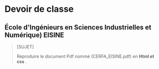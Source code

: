 #  Devoir de classe
## École d'Ingénieurs en Sciences Industrielles et Numérique) EISINE


>[SUJET]
>
>Reproduire le document Pdf nommé (CERFA_EISINE.pdf) en **Html et css** .
